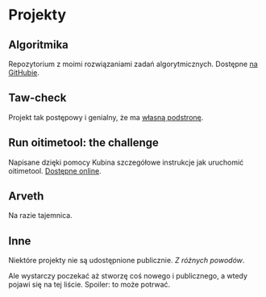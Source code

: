<div lang="pl">

# Projekty

## Algoritmika

Repozytorium z moimi rozwiązaniami zadań algorytmicznych. Dostępne [na GitHubie](https://github.com/Aleshkev/algoritmika).

## Taw-check

Projekt tak postępowy i genialny, że ma [własną podstronę](taw-check.md).

## Run oitimetool: the challenge

Napisane dzięki pomocy Kubina szczegółowe instrukcje jak uruchomić oitimetool. [Dostępne online](https://aleshkev.github.io/oitimetool-challenge/).

## Arveth

Na razie tajemnica.

## Inne

Niektóre projekty nie są udostępnione publicznie. *Z różnych powodów*.

Ale wystarczy poczekać aż stworzę coś nowego i publicznego, a wtedy pojawi się na tej liście. Spoiler: to może potrwać.
